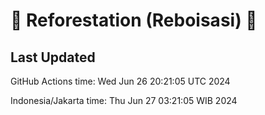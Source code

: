 
# 🌳 Reforestation (Reboisasi) 🌲

## Last Updated

GitHub Actions time: Wed Jun 26 20:21:05 UTC 2024

Indonesia/Jakarta time: Thu Jun 27 03:21:05 WIB 2024
